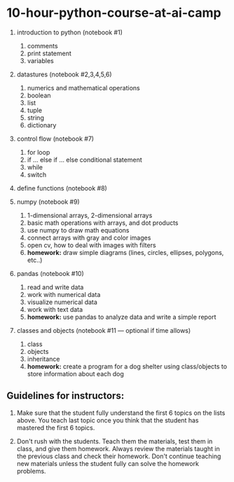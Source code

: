 # 10-hour-python-course-at-ai-camp

1. introduction to python (notebook #1) 
    1. comments 
    2. print statement 
    3. variables 

2. datastures (notebook #2,3,4,5,6)
    1. numerics and mathematical operations 
    2. boolean
    3. list
    4. tuple
    5. string
    6. dictionary 

3. control flow (notebook #7)
    1. for loop 
    2. if ... else if ... else conditional statement 
    3. while 
    4. switch 

4. define functions (notebook #8)

5. numpy (notebook #9)
    1. 1-dimensional arrays, 2-dimensional arrays 
    2. basic math operations with arrays, and dot products 
    3. use numpy to draw math equations 
    4. connect arrays with gray and color images 
    5. open cv, how to deal with images with filters 
    6. **homework:** draw simple diagrams (lines, circles, ellipses, polygons, etc..) 

6. pandas (notebook #10)
    1. read and write data 
    2. work with numerical data
    3. visualize numerical data 
    4. work with text data 
    5. **homework:** use pandas to analyze data and write a simple report 
    
7. classes and objects (notebook #11 — optional if time allows)
    1. class 
    2. objects 
    3. inheritance 
    4. **homework:** create a program for a dog shelter using class/objects to store information about each dog

## Guidelines for instructors:

1. Make sure that the student fully understand the first 6 topics on the lists above. You teach last topic once you think that the student has mastered the first 6 topics. 

2. Don't rush with the students. Teach them the materials, test them in class, and give them homework. Always review the materials taught in the previous class and check their homework. Don't continue teaching new materials unless the student fully can solve the homework problems.
